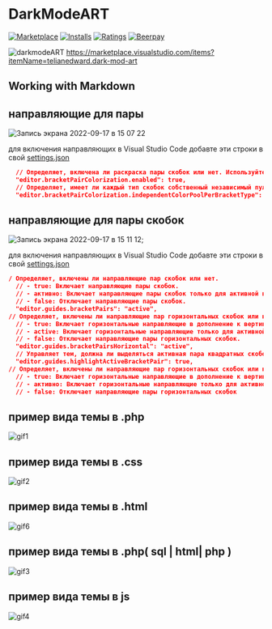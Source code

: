 # DarkModeART
[![Marketplace](https://vsmarketplacebadge.apphb.com/version/akamud.vscode-theme-onelight.svg)](https://marketplace.visualstudio.com/items/akamud.vscode-theme-onelight) [![Installs](https://vsmarketplacebadge.apphb.com/installs/akamud.vscode-theme-onelight.svg)](https://marketplace.visualstudio.com/items/akamud.vscode-theme-onelight) [![Ratings](https://vsmarketplacebadge.apphb.com/rating-short/akamud.vscode-theme-onelight.svg)](https://marketplace.visualstudio.com/items/akamud.vscode-theme-onelight)
[![Beerpay](https://img.shields.io/beerpay/akamud/vscode-theme-onelight.svg)](https://beerpay.io/akamud/vscode-theme-onelight)  

![darkmodeART](https://user-images.githubusercontent.com/63866043/190853754-ea3fdd2f-e4f8-4b6f-a739-688c7aea2dcd.png)
https://marketplace.visualstudio.com/items?itemName=telianedward.dark-mod-art
## Working with Markdown
## направляющие для пары

![Запись экрана 2022-09-17 в 15 07 22](https://user-images.githubusercontent.com/63866043/190856188-5be6c7f0-b4ac-43c5-a00c-75a275637959.gif)

для включения направляющих в Visual Studio Code добавте эти строки в свой [settings.json](https://code.visualstudio.com/docs/getstarted/settings)
```json
  // Определяет, включена ли раскраска пары скобок или нет. Используйте `workbench.colorCustomizations`, чтобы переопределить цвета подсветки скобок.
  "editor.bracketPairColorization.enabled": true,
  // Определяет, имеет ли каждый тип скобок собственный независимый пул цветов..
  "editor.bracketPairColorization.independentColorPoolPerBracketType": false,
```



## направляющие для пары скобок



![Запись экрана 2022-09-17 в 15 11 12](https://user-images.githubusercontent.com/63866043/190856236-961ea600-a6bc-4d17-9829-bcbe346b51e1.gif);


для включения направляющих в Visual Studio Code добавте эти строки в свой [settings.json](https://code.visualstudio.com/docs/getstarted/settings)

```json
/ Определяет, включены ли направляющие пар скобок или нет.
  // - true: Включает направляющие пары скобок.
  // - активно: Включает направляющие пары скобок только для активной пары скобок.
  // - false: Отключает направляющие пары скобок.
  "editor.guides.bracketPairs": "active",
// Определяет, включены ли направляющие пар горизонтальных скобок или нет.
  // - true: Включает горизонтальные направляющие в дополнение к вертикальным направляющим пар кронштейнов.
  // - active: Включает горизонтальные направляющие только для активной пары кронштейнов.
  // - false: Отключает направляющие пары горизонтальных скобок.
  "editor.guides.bracketPairsHorizontal": "active",
  // Управляет тем, должна ли выделяться активная пара квадратных скобок в редакторе.
  "editor.guides.highlightActiveBracketPair": true,
// Определяет, включены ли направляющие пар горизонтальных скобок или нет.
  // - true: Включает горизонтальные направляющие в дополнение к вертикальным направляющим пар кронштейнов.
  // - активно: Включает горизонтальные направляющие только для активной пары кронштейнов.
  // - false: Отключает направляющие пары горизонтальных скобок
```
## пример вида темы в .php 
![gif1](https://user-images.githubusercontent.com/63866043/190834191-4e243bc8-737b-488f-be6a-cafae61d6f57.gif)
## пример вида темы в .css 
![gif2](https://user-images.githubusercontent.com/63866043/190834262-2aeeb5a5-fa08-40db-ab6f-7d82b426ff24.gif)
## пример вида темы в .html
![gif6](https://user-images.githubusercontent.com/63866043/190834606-41597c33-2490-4c4c-aaf9-922de807d2d0.gif)
## пример вида темы в .php( sql | html| php )
![gif3](https://user-images.githubusercontent.com/63866043/190834374-4d7227da-bcfc-43be-93ab-cea99ff194c9.gif)
## пример вида темы в js
![gif4](https://user-images.githubusercontent.com/63866043/190834393-30d86014-f32b-49a3-bffe-bb3520a1c69b.gif)
